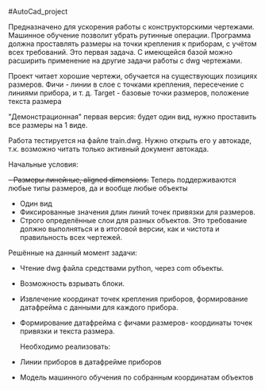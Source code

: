 #AutoCad_project

  Предназначено для ускорения работы с конструкторскими чертежами. Машинное обучение позволит убрать рутинные операции. Программа должна проставлять размеры на точки крепления к приборам, с учётом всех требований. Это первая задача. С имеющейся базой можно расширить применение на другие задачи работы с dwg чертежами.

  Проект читает хорошие чертежи, обучается на существующих позициях размеров. Фичи - линии в слое с точками крепления, пересечение с линиями прибора, и т. д. Target - базовые точки размеров, положение текста размера

  "Демонстрационная" первая версия: будет один вид, нужно проставить все размеры на 1 виде.

  Работа тестируется на файле train.dwg. Нужно открыть его у автокаде, т.к. возможно читать только активный документ автокада.
  
  
   Начальные условия:
   
  ~~- Размеры линейные, aligned dimensions.~~ Теперь поддерживаются любые типы размеров, да и вообще любые объекты
  - Один вид
  - Фиксированные значения длин линий точек привязки для размеров.
  - Строго определённые слои для разных объектов. Это требование должно выполняться и в итоговой версии, как и чистота и правильность всех чертежей.
  
  
   Решённые на данный момент задачи:  
  - Чтение dwg файла средствами python, через com объекты.
  - Возможность взрывать блоки.
  - Извлечение координат точек крепления приборов, формирование датафрейма с данными для каждого прибора.
  - Формирование датафрейма с фичами размеров- координаты точек привязки и текста размера.
 

  
    Необходимо реализовать:
   - Линии приборов в датафрейме приборов
   - Модель машинного обучения по собранным координатам объектов

